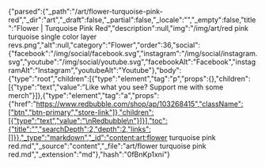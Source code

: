 {"parsed":{"_path":"/art/flower-turquoise-pink-red","_dir":"art","_draft":false,"_partial":false,"_locale":"","_empty":false,"title":"Flower | Turquoise Pink Red","description":null,"img":"/img/art/red pink turquoise single color layer revs.png","alt":null,"category":"Flower","order":36,"social":{"facebook":"/img/social/facebook.svg","instagram":"/img/social/instagram.svg","youtube":"/img/social/youtube.svg","facebookAlt":"Facebook","instagramAlt":"Instagram","youtubeAlt":"Youtube"},"body":{"type":"root","children":[{"type":"element","tag":"p","props":{},"children":[{"type":"text","value":"Like what you see? Support me with some merch"}]},{"type":"element","tag":"a","props":{"href":"https://www.redbubble.com/shop/ap/103268415","className":["btn","btn-primary","store-link"]},"children":[{"type":"text","value":"\nRedbubble\n"}]}],"toc":{"title":"","searchDepth":2,"depth":2,"links":[]}},"_type":"markdown","_id":"content:art:flower turquoise pink red.md","_source":"content","_file":"art/flower turquoise pink red.md","_extension":"md"},"hash":"0fBnKp1xni"}